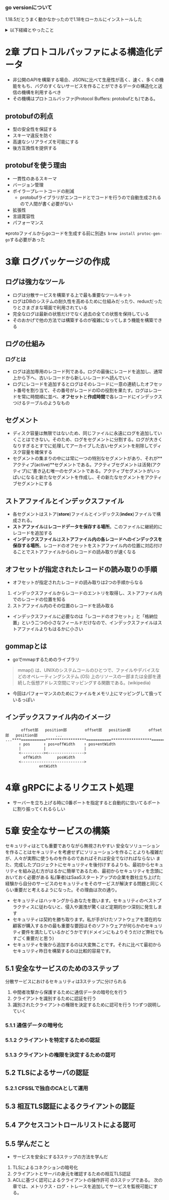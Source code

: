 ### go versionについて
1.18.5だとうまく動かなかったので1.18をローカルにインストールした

<details>
<summary>以下経緯とやったこと</summary>

### 起きていたこと
`go test ./...`とか`go build ./cmd/server/main.go`とかすると以下のようなエラーが出てしまっていた。
<details>
<summary>エラー内容</summary>

```
# crypto/cipher
/opt/homebrew/Cellar/go/1.18.5/libexec/src/crypto/cipher/gcm.go:139:20: binary.BigEndian.Uint64 undefined (type binary.bigEndian has no field or method Uint64)
/opt/homebrew/Cellar/go/1.18.5/libexec/src/crypto/cipher/gcm.go:140:20: binary.BigEndian.Uint64 undefined (type binary.bigEndian has no field or method Uint64)
/opt/homebrew/Cellar/go/1.18.5/libexec/src/crypto/cipher/gcm.go:325:29: binary.BigEndian.Uint64 undefined (type binary.bigEndian has no field or method Uint64)
/opt/homebrew/Cellar/go/1.18.5/libexec/src/crypto/cipher/gcm.go:326:30: binary.BigEndian.Uint64 undefined (type binary.bigEndian has no field or method Uint64)
# crypto/md5
/opt/homebrew/Cellar/go/1.18.5/libexec/src/crypto/md5/md5.go:103:33: binary.BigEndian.Uint64 undefined (type binary.bigEndian has no field or method Uint64)
# math/big
/opt/homebrew/Cellar/go/1.18.5/libexec/src/math/big/nat.go:1185:32: binary.BigEndian.Uint64 undefined (type binary.bigEndian has no field or method Uint64)
```
</details>
go1.18.0環境のDockerコンテナを立てて同じコマンドを実行したところ問題なく実行できたのでgo1.18.5だとうまく動かないっぽいことがわかった。

### やったこと
```shell
which go
// /opt/homebrew/bin/go
brew uninstall go
which go
// /usr/local/go/bin/go
go version
// go version go1.18 darwin/amd64
// よさそう
```
</details>

# 2章 プロトコルバッファによる構造化データ
- 非公開のAPIを構築する場合、JSONに比べて生産性が高く、速く、多くの機能をもち、バグのすくないサービスを作ることができるデータの構造化と送信の機構を利用するべき
- その機構はプロトコルバッファ(Protocol Buffers: protobufとも)である。

## protobufの利点
- 型の安全性を保証する
- スキーマ違反を防ぐ
- 高速なシリアライズを可能にする
- 後方互換性を提供する

## protobufを使う理由
- 一貫性のあるスキーマ
- バージョン管理
- ボイラープレートコードの削減
  - protobufライブラリがエンコードとでコードを行うので自動生成されるので人間が書く必要がない
- 拡張性
- 言語寛容性
- パフォーマンス

※protoファイルからgoコードを生成する前に別途`$ brew install protoc-gen-go`する必要があった

# 3章 ログパッケージの作成
## ログは強力なツール
- ログは分散サービスを構築する上で最も重要なツールキット
- ログはDBのシステムの耐久性を高めるために仕組みだったり、reduxだったりとさまざまな場面で利用されている
- 完全なログは最新の状態だけでなく過去の全ての状態を保持している
- そのおかげで他の方法では構築するのが複雑になってしまう機能を構築できる

## ログの仕組み
### ログとは
- ログは追加専用のレコード列である。ログの最後にレコードを追加し、通常上から下へ、古いレコードから新しいレコードへ読んでいく
- ログにレコードを追加するとログはそのレコードに一意の連続したオフセット番号を割り当て、その番号がレコードのIDの役割を果たす。ログはレコードを常に時間順に並べ、**オフセット**と**作成時間**で各レコードにインデックスつけるテーブルのようなもの

## セグメント
- ディスク容量は無限ではないため、同じファイルに永遠にログを追加していくことはできない。そのため、ログをセグメントに分割する。ログが大きくなりすぎるとすでに処理してアーカイブした古いセグメントを削除してディスク容量を確保する
- セグメントの集まりの中には常に一つの特別なセグメントがあり、それが**アクティブ(active)**セグメントである。アクティブセグメントは活発(アクティブ)に’書き込む唯一のセグメントである。アクティブセグメントがいっぱいになると新たなセグメントを作成し、その新たなセグメントをアクティブセグメントにする

## ストアファイルとインデックスファイル
- 各セグメントはストア(**store**)ファイルとインデックス(**index**)ファイルで構成される。
- **ストアファイル**は**レコードデータを保存する場所**。このファイルに継続的にレコードを追加する
- **インデックスファイル**は**ストアファイル内の各レコードへのインデックスを保存する場所**。レコードのオフセットをストアファイル内の位置に対応付けることでストアファイルからのレコードの読み取りが速くなる

## オフセットが指定されたレコードの読み取りの手順
- オフセットが指定されたレコードの読み取りは2つの手順からなる
1. インデックスファイルからレコードのエントリを取得し、ストアファイル内でのレコードの位置を知る
1. ストアファイル内のその位置のレコードを読み取る

- インデックスファイルに必要なのは「レコードのオフセット」と「格納位置」という二つの小さなフィールドだけなので、インデックスファイルはストアファイルよりもはるかに小さい

## gommapとは
- goでmmapするためのライブラリ
> mmap() は、UNIXのシステムコールのひとつで、ファイルやデバイスなどのオペレーティングシステム (OS) 上のリソースの一部または全部を連続した仮想アドレス空間にマッピングする関数である。(wikipedia)
- 今回はパフォーマンスのためにファイルをメモリ上にマッピングして扱っているっぽい

## インデックスファイル内のイメージ

```
       offset部   position部        offset部   position部        offset部   position部        ...
...****===========******************===========******************===========******************...
      ↑ pos      ↑ pos+offWidth    ↑ pos+entWidth
      |          |                 |
      <----------><---------------->
        offWidth       posWidth
      <---------------------------->
               entWidth

```

# 4章 gRPCによるリクエスト処理
- サーバーを立ち上げる時に0番ポートを指定すると自動的に空いてるポートに割り振ってくれるらしい

# 5章 安全なサービスの構築

セキュリティはとても重要でありながら無視されやすい
安全なソリューションを作ることはセキュリティを考慮せずにソリューションを作ることよりも複雑だが、人々が実際に使うものを作るのであればそれは安全でなければならない
また、完成したプロジェクトにセキュリティを後付けするよりも、最初からセキュリティを組み込む方がはるかに簡単であるため、最初からセキュリティを念頭においておく必要がある
私(筆者)はSaaSスタートアップの企業を数社立ち上げた経験から自分のサービスのセキュリティをそのサービスが解決する問題と同じくらい重要だと考えるようになった。その理由は次の通り。
- セキュリティはハッキングからあなたを救います。セキュリティのベストプラクティスに従わないと、侵入や漏洩が驚くほど定期的かつ深刻に発生します
- セキュリティは契約を勝ち取ります。私が手がけたソフトウェアを潜在的な顧客が購入するかの最も重要な要因はそのソフトウェアが何らかのセキュリティ要件を満たしているかどうかです(ドメインにもよりそうだけど弊社でもすごく重要だと思う)
- セキュリティを後から追加するのは大変無ことです。それに比べて最初からセキュリティ昨日を構築するのは比較的容易です。

## 5.1 安全なサービスのための3ステップ
分散サービスにおけるセキュリティは3ステップに分けられる
1. 中間者攻撃から保護するために通信データの暗号化を行う
1. クライアントを識別するために認証を行う
1. 識別されたクライアントの権限を決定するために認可を行う
1つずつ説明していく

### 5.1.1 通信データの暗号化
### 5.1.2 クライアントを特定するための認証
### 5.1.3 クライアントの権限を決定するための認可
## 5.2 TLSによるサーバの認証
### 5.2.1 CFSSLで独自のCAとして運用
## 5.3 相互TLS認証によるクライアントの認証
## 5.4 アクセスコントロールリストによる認可
## 5.5 学んだこと
- サービスを安全にする3ステップの方法を学んだ
1. TLSによるコネクションの暗号化
1. クライアントとサーバの身元を確認するための相互TLS認証
1. ACLに基づく認可によるクライアントの操作許可
の3ステップである。
次の章では、メトリクス・ログ・トレースを追加してサービスを監視可能にする。


